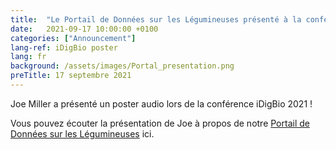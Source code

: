 ```yaml
---
title:  "Le Portail de Données sur les Légumineuses présenté à la conférence iDigBio"
date:   2021-09-17 10:00:00 +0100
categories: ["Announcement"]
lang-ref: iDigBio poster
lang: fr
background: /assets/images/Portal_presentation.png
preTitle: 17 septembre 2021
---
```


Joe Miller a présenté un poster audio lors de la conférence iDigBio 2021 ! 

Vous pouvez écouter la présentation de Joe à propos de notre [Portail de Données sur les Légumineuses](https://drive.google.com/file/d/1SXTUgrYo-XxEzlEVaPuZKi7G3BVHV8e0/view) ici.

